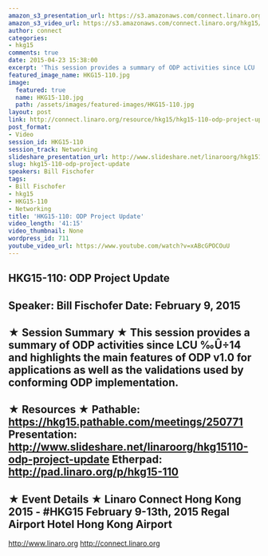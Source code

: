 ```yaml
---
amazon_s3_presentation_url: https://s3.amazonaws.com/connect.linaro.org/hkg15/Videos/02-09-Monday/HKG15-110.pdf
amazon_s3_video_url: https://s3.amazonaws.com/connect.linaro.org/hkg15/Videos/02-09-Monday/HKG15-110+ODP+Project+Update.mp4
author: connect
categories:
- hkg15
comments: true
date: 2015-04-23 15:38:00
excerpt: 'This session provides a summary of ODP activities since LCU '
featured_image_name: HKG15-110.jpg
image:
  featured: true
  name: HKG15-110.jpg
  path: /assets/images/featured-images/HKG15-110.jpg
layout: post
link: http://connect.linaro.org/resource/hkg15/hkg15-110-odp-project-update/
post_format:
- Video
session_id: HKG15-110
session_track: Networking
slideshare_presentation_url: http://www.slideshare.net/linaroorg/hkg15110-odp-project-update
slug: hkg15-110-odp-project-update
speakers: Bill Fischofer
tags:
- Bill Fischofer
- hkg15
- HKG15-110
- Networking
title: 'HKG15-110: ODP Project Update'
video_length: '41:15'
video_thumbnail: None
wordpress_id: 711
youtube_video_url: https://www.youtube.com/watch?v=xABcGPOCOuU
---
```


HKG15-110: ODP Project Update 
--------------------------------------------------- 
Speaker: Bill Fischofer 
Date: February 9, 2015 
--------------------------------------------------- 
★ Session Summary ★ 
This session provides a summary of ODP activities since LCU ‰Û÷14 and highlights the main features of ODP v1.0 for applications as well as the validations used by conforming ODP implementation. 
-------------------------------------------------- 
★ Resources ★ 
Pathable: https://hkg15.pathable.com/meetings/250771 
Presentation:  http://www.slideshare.net/linaroorg/hkg15110-odp-project-update 
Etherpad: http://pad.linaro.org/p/hkg15-110 
--------------------------------------------------- 
★ Event Details ★ 
Linaro Connect Hong Kong 2015 - #HKG15 
February 9-13th, 2015 
Regal Airport Hotel Hong Kong Airport 
--------------------------------------------------- 
http://www.linaro.org 
http://connect.linaro.org